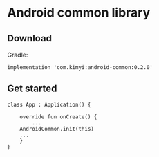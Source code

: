 # Android common library

## Download

Gradle:

```
implementation 'com.kimyi:android-common:0.2.0'
```



## Get started

```
class App : Application() {

    override fun onCreate() {
    	...
	AndroidCommon.init(this)
	...
    }
}
```

